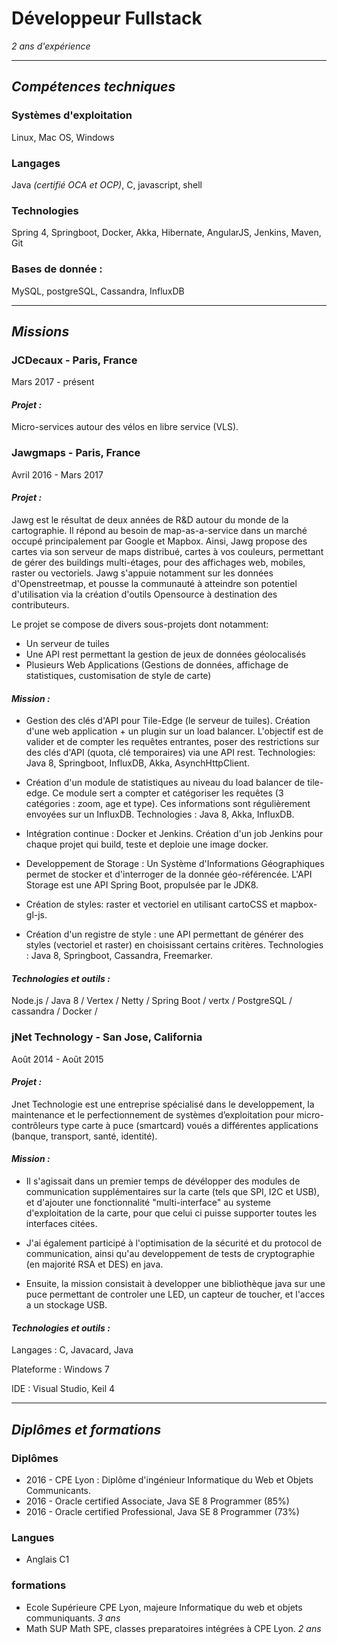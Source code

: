 # __Développeur Fullstack__
*2 ans d'expérience*

___
## ___Compétences techniques___


### Systèmes d'exploitation
Linux, Mac OS, Windows

### Langages
 Java *(certifié OCA et OCP)*, C, javascript, shell

### Technologies
Spring 4, Springboot, Docker, Akka, Hibernate, AngularJS, Jenkins, Maven, Git

### Bases de donnée :
MySQL, postgreSQL, Cassandra, InfluxDB

___
## ___Missions___

### JCDecaux - Paris, France
Mars 2017 - présent
#### _Projet :_
Micro-services autour des vélos en libre service (VLS).

### Jawgmaps - Paris, France
Avril 2016 - Mars 2017
#### _Projet :_
Jawg est le résultat de deux années de R&D autour du monde de la cartographie. Il répond au besoin de map-as-a-service dans un marché occupé principalement par Google et Mapbox.
Ainsi, Jawg propose des cartes via son serveur de maps distribué, cartes à vos couleurs, permettant de gérer des buildings multi-étages, pour des affichages web, mobiles, raster ou vectoriels.
Jawg s'appuie notamment sur les données d'Openstreetmap, et pousse la communauté à atteindre son potentiel d'utilisation via la création d'outils Opensource à destination des contributeurs.

Le projet se compose de divers sous-projets dont notamment:
- Un serveur de tuiles
- Une API rest permettant la gestion de jeux de données géolocalisés
- Plusieurs Web Applications (Gestions de données, affichage de statistiques, customisation de style de carte)

#### _Mission :_
- Gestion des clés d'API pour Tile-Edge (le serveur de tuiles). Création d'une web application + un plugin sur un load balancer. L'objectif est de valider et de compter les requêtes entrantes, poser des restrictions sur des clés d'API (quota, clé temporaires) via une API rest.
Technologies: Java 8, Springboot, InfluxDB, Akka, AsynchHttpClient.

- Création d'un module de statistiques au niveau du load balancer de tile-edge. Ce module sert a compter et catégoriser les requêtes (3 catégories : zoom, age et type). Ces informations sont régulièrement envoyées sur un InfluxDB.
Technologies : Java 8, Akka, InfluxDB.

- Intégration continue : Docker et Jenkins. Création d'un job Jenkins pour chaque projet qui build, teste et deploie une image docker.

- Developpement de Storage : Un Système d'Informations Géographiques permet de stocker et d'interroger de la donnée géo-référencée. L'API Storage est une API Spring Boot, propulsée par le JDK8.

- Création de styles: raster et vectoriel en utilisant cartoCSS et mapbox-gl-js.

- Création d'un registre de style : une API permettant de générer des styles (vectoriel et raster) en choisissant certains critères. Technologies : Java 8, Springboot, Cassandra, Freemarker.

#### _Technologies et outils :_
Node.js / Java 8 / Vertex / Netty / Spring Boot / vertx / PostgreSQL / cassandra / Docker /

### jNet Technology - San Jose, California
Août 2014 - Août 2015
#### _Projet :_
Jnet Technologie est une entreprise spécialisé dans le developpement, la maintenance et le perfectionnement de systèmes d’exploitation pour micro-contrôleurs type carte à puce (smartcard) voués a différentes applications (banque, transport, santé, identité).

#### _Mission :_
- Il s'agissait dans un premier temps de dévélopper des modules de communication supplémentaires sur la carte (tels que SPI, I2C et USB), et d'ajouter une fonctionnalité "multi-interface" au systeme d'exploitation de la carte, pour que celui ci puisse supporter toutes les interfaces citées.

- J'ai également participé à l'optimisation de la sécurité et du protocol de communication, ainsi qu'au developpement de tests de cryptographie (en majorité RSA et DES) en java.

- Ensuite, la mission consistait à developper une bibliothèque java sur une puce permettant de controler une LED, un capteur de toucher, et l'acces a un stockage USB.

#### _Technologies et outils :_
Langages : C, Javacard, Java

Plateforme : Windows 7

IDE : Visual Studio, Keil 4


___

## ___Diplômes et formations___

### Diplômes
- 2016 - CPE Lyon : Diplôme d'ingénieur Informatique du Web et Objets Communicants.
- 2016 - Oracle certified Associate, Java SE 8 Programmer (85%)
- 2016 - Oracle certified Professional, Java SE 8 Programmer (73%)

### Langues
- Anglais C1

### formations
- Ecole Supérieure CPE Lyon, majeure Informatique du web et objets communiquants. *3 ans*
- Math SUP Math SPE, classes preparatoires intégrées à CPE Lyon. *2 ans*
